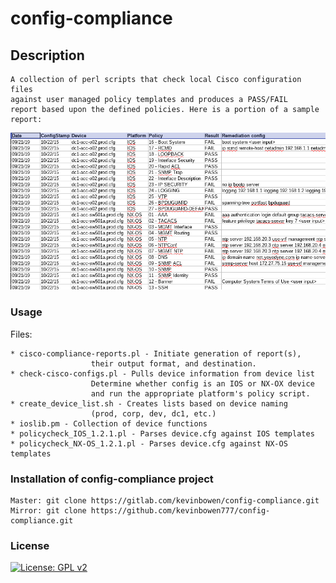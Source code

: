 # config-compliance


## Description #

    A collection of perl scripts that check local Cisco configuration files
	against user managed policy templates and produces a PASS/FAIL
	report based upon the defined policies. Here is a portion of a sample
	report:

![](images/config-compliance-report_sample.png)

### Usage 

Files:

    * cisco-compliance-reports.pl - Initiate generation of report(s),
	                  their output format, and destination.
	* check-cisco-configs.pl - Pulls device information from device list
			    	  Determine whether config is an IOS or NX-OX device
        		      and run the appropriate platform's policy script. 
	* create_device_list.sh - Creates lists based on device naming
	                  (prod, corp, dev, dc1, etc.)
	* ioslib.pm - Collection of device functions
	* policycheck_IOS_1.2.1.pl - Parses device.cfg against IOS templates
	* policycheck_NX-OS_1.2.1.pl - Parses device.cfg against NX-OS templates

### Installation of config-compliance project

    Master: git clone https://gitlab.com/kevinbowen/config-compliance.git
    Mirror: git clone https://github.com/kevinbowen777/config-compliance.git

### License
[![License: GPL v2](https://img.shields.io/badge/License-GPL%20v2-blue.svg)](https://www.gnu.org/licenses/old-licenses/gpl-2.0.en.html)
